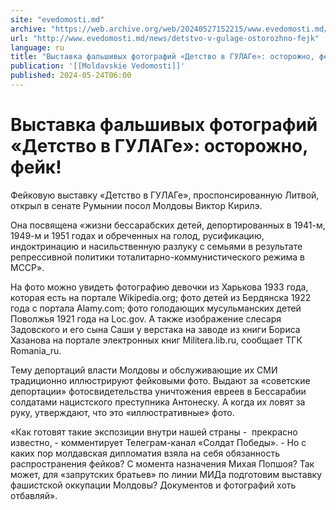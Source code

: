 ```yaml
---
site: "evedomosti.md"
archive: "https://web.archive.org/web/20240527152215/www.evedomosti.md/news/detstvo-v-gulage-ostorozhno-fejk"
url: "http://www.evedomosti.md/news/detstvo-v-gulage-ostorozhno-fejk"
language: ru
title: "Выставка фальшивых фотографий «Детство в ГУЛАГе»: осторожно, фейк!"
publication: '[[Moldavskie Vedomosti]]'
published: 2024-05-24T06:00
---
```


# Выставка фальшивых фотографий «Детство в ГУЛАГе»: осторожно, фейк!

Фейковую выставку «Детство в ГУЛАГе», проспонсированную Литвой, открыл в сенате Румынии посол Молдовы Виктор Кирилэ.

Она посвящена «жизни бессарабских детей, депортированных в 1941-м, 1949-м и 1951 годах и обреченных на голод, русификацию, индоктринацию и насильственную разлуку с семьями в результате репрессивной политики тоталитарно-коммунистического режима в МССР».

На фото можно увидеть фотографию девочки из Харькова 1933 года, которая есть на портале Wikipedia.org; фото детей из Бердянска 1922 года с портала Аlamy.com; фото голодающих мусульманских детей Поволжья 1921 года на Loc.gov. А также изображение слесаря Задовского и его сына Саши у верстака на заводе из книги Бориса Хазанова на портале электронных книг Militera.lib.ru, сообщает ТГК Romania_ru.

Тему депортаций власти Молдовы и обслуживающие их СМИ традиционно иллюстрируют фейковыми фото. Выдают за «советские депортации» фотосвидетельства уничтожения евреев в Бессарабии солдатами нацистского преступника Антонеску. А когда их ловят за руку, утверждают, что это «иллюстративные» фото.

«Как готовят такие экспозиции внутри нашей страны -  прекрасно известно, - комментирует Телеграм-канал «Солдат Победы». - Но с каких пор молдавская дипломатия взяла на себя обязанность распространения фейков? С момента назначения Михая Попшоя? Так может, для «запрутских братьев» по линии МИДа подготовим выставку фашистской оккупации Молдовы? Документов и фотографий хоть отбавляй».